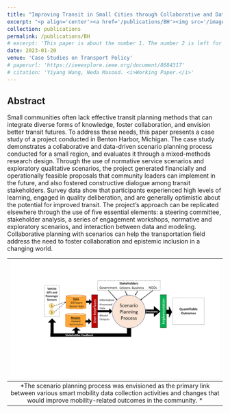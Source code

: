 ```yaml
---
title: "Improving Transit in Small Cities through Collaborative and Data-driven Scenario Planning"
excerpt: "<p align='center'><a href='/publications/BH'><img src='/images/BH.png' style='width: 500px;'/></a></p>"
collection: publications
permalink: /publications/BH
# excerpt: 'This paper is about the number 1. The number 2 is left for future work.'
date: 2023-01-20
venue: 'Case Studies on Transport Policy'
# paperurl: 'https://ieeexplore.ieee.org/document/8684317'
# citation: 'Yiyang Wang, Neda Masoud. <i>Working Paper.</i>'
---
```


<!-- [[PDF]](https://www.researchgate.net/publication/345699783_Adversarial_Online_Learning_with_Variable_Plays_in_the_Pursuit-Evasion_Game_Theoretical_Foundations_and_Application_in_Connected_and_Automated_Vehicle_Cybersecurity)
[[CODE]](https://github.com/yiyang920/adversarial_multi_armed_bandit_variable_plays) -->

## Abstract
Small communities often lack effective transit planning methods that can integrate diverse forms of knowledge, foster collaboration, and envision better transit futures. To address these needs, this paper presents a case study of a project conducted in Benton Harbor, Michigan. The case study demonstrates a collaborative and data-driven scenario planning process conducted for a small region, and evaluates it through a mixed-methods research design. Through the use of normative service scenarios and 
exploratory qualitative scenarios, the project generated financially and operationally feasible proposals that community leaders can implement in the future, and also fostered constructive dialogue among transit stakeholders. Survey data show that participants experienced high levels of learning, engaged in quality deliberation, and are generally optimistic about the potential for improved transit. The project’s approach can be replicated elsewhere through the use of five essential elements: a steering committee, stakeholder analysis, a series of engagement workshops, normative and exploratory scenarios, and interaction between data and modeling. Collaborative planning with scenarios can help the transportation field address the need to foster collaboration and epistemic inclusion in a changing world.


| ![](/images/BH.png) |
|:--:| 
| *The scenario planning process was envisioned as the primary link between various smart mobility data collection activities and changes that would improve mobility-related outcomes in the community. * |